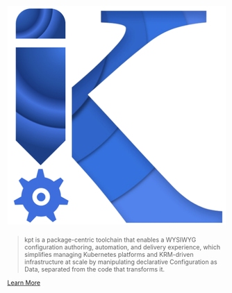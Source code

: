 # ![kpt logo](static/images/logo.png)

> kpt is a package-centric toolchain that 
> enables a WYSIWYG configuration authoring, automation, and delivery experience, 
> which simplifies managing Kubernetes platforms and KRM-driven infrastructure at scale 
> by manipulating declarative Configuration as Data, 
> separated from the code that transforms it.

[Learn More](?id=overview)
